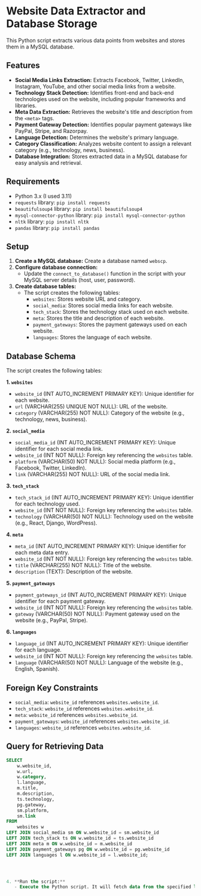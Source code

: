 # Website Data Extractor and Database Storage

This Python script extracts various data points from websites and stores them in a MySQL database.

## Features

- **Social Media Links Extraction:** Extracts Facebook, Twitter, LinkedIn, Instagram, YouTube, and other social media links from a website.
- **Technology Stack Detection:** Identifies front-end and back-end technologies used on the website, including popular frameworks and libraries.
- **Meta Data Extraction:** Retrieves the website's title and description from the `<meta>` tags.
- **Payment Gateway Detection:** Identifies popular payment gateways like PayPal, Stripe, and Razorpay.
- **Language Detection:** Determines the website's primary language.
- **Category Classification:** Analyzes website content to assign a relevant category (e.g., technology, news, business).
- **Database Integration:** Stores extracted data in a MySQL database for easy analysis and retrieval.

## Requirements

- Python 3.x (I used 3.11)
- `requests` library: `pip install requests`
- `beautifulsoup4` library: `pip install beautifulsoup4`
- `mysql-connector-python` library: `pip install mysql-connector-python`
- `nltk` library: `pip install nltk`
- `pandas` library: `pip install pandas`

## Setup

1. **Create a MySQL database:** Create a database named `webscp`.
2. **Configure database connection:**
   - Update the `connect_to_database()` function in the script with your MySQL server details (host, user, password).
3. **Create database tables:**
   - The script creates the following tables:
     - `websites`: Stores website URL and category.
     - `social_media`: Stores social media links for each website.
     - `tech_stack`: Stores the technology stack used on each website.
     - `meta`: Stores the title and description of each website.
     - `payment_gateways`: Stores the payment gateways used on each website.
     - `languages`: Stores the language of each website.


## Database Schema

The script creates the following tables:

**1. `websites`**

- `website_id` (INT AUTO_INCREMENT PRIMARY KEY): Unique identifier for each website.
- `url` (VARCHAR(255) UNIQUE NOT NULL): URL of the website.
- `category` (VARCHAR(255) NOT NULL): Category of the website (e.g., technology, news, business).

**2. `social_media`**

- `social_media_id` (INT AUTO_INCREMENT PRIMARY KEY): Unique identifier for each social media link.
- `website_id` (INT NOT NULL): Foreign key referencing the `websites` table.
- `platform` (VARCHAR(50) NOT NULL): Social media platform (e.g., Facebook, Twitter, LinkedIn).
- `link` (VARCHAR(255) NOT NULL): URL of the social media link.

**3. `tech_stack`**

- `tech_stack_id` (INT AUTO_INCREMENT PRIMARY KEY): Unique identifier for each technology used.
- `website_id` (INT NOT NULL): Foreign key referencing the `websites` table.
- `technology` (VARCHAR(50) NOT NULL): Technology used on the website (e.g., React, Django, WordPress).

**4. `meta`**

- `meta_id` (INT AUTO_INCREMENT PRIMARY KEY): Unique identifier for each meta data entry.
- `website_id` (INT NOT NULL): Foreign key referencing the `websites` table.
- `title` (VARCHAR(255) NOT NULL): Title of the website.
- `description` (TEXT): Description of the website.

**5. `payment_gateways`**

- `payment_gateways_id` (INT AUTO_INCREMENT PRIMARY KEY): Unique identifier for each payment gateway.
- `website_id` (INT NOT NULL): Foreign key referencing the `websites` table.
- `gateway` (VARCHAR(50) NOT NULL): Payment gateway used on the website (e.g., PayPal, Stripe).

**6. `languages`**

- `language_id` (INT AUTO_INCREMENT PRIMARY KEY): Unique identifier for each language.
- `website_id` (INT NOT NULL): Foreign key referencing the `websites` table.
- `language` (VARCHAR(50) NOT NULL): Language of the website (e.g., English, Spanish).

## Foreign Key Constraints

- `social_media`: `website_id` references `websites.website_id`.
- `tech_stack`: `website_id` references `websites.website_id`.
- `meta`: `website_id` references `websites.website_id`.
- `payment_gateways`: `website_id` references `websites.website_id`.
- `languages`: `website_id` references `websites.website_id`.

## Query for Retrieving Data

```sql
SELECT 
    w.website_id,
    w.url,
    w.category,
    l.language,
    m.title,
    m.description,
    ts.technology,
    pg.gateway,
    sm.platform,
    sm.link
FROM 
    websites w
LEFT JOIN social_media sm ON w.website_id = sm.website_id
LEFT JOIN tech_stack ts ON w.website_id = ts.website_id
LEFT JOIN meta m ON w.website_id = m.website_id
LEFT JOIN payment_gateways pg ON w.website_id = pg.website_id
LEFT JOIN languages l ON w.website_id = l.website_id;




4. **Run the script:**
   - Execute the Python script. It will fetch data from the specified list of URLs and store it in the database.

